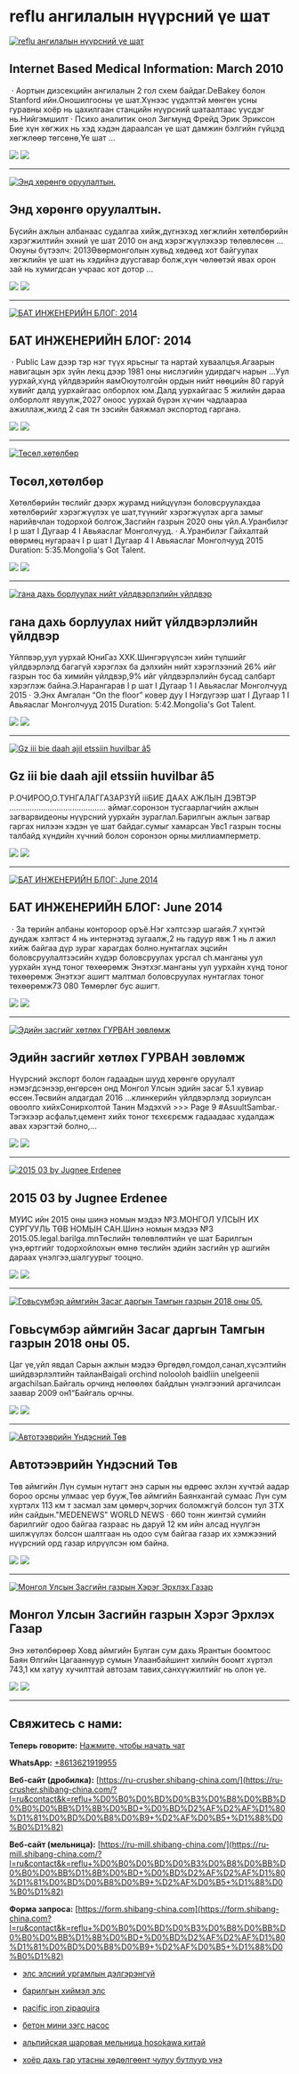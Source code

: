 # reflu ангилалын нүүрсний үе шат

<a href="https://swt.shibang-china.com/?l=ru&img&k=reflu+%D0%B0%D0%BD%D0%B3%D0%B8%D0%BB%D0%B0%D0%BB%D1%8B%D0%BD+%D0%BD%D2%AF%D2%AF%D1%80%D1%81%D0%BD%D0%B8%D0%B9+%D2%AF%D0%B5+%D1%88%D0%B0%D1%82" target="_blank">![reflu ангилалын нүүрсний үе шат](http://static.shibang-china.com/all-800x300/672.jpg)</a>

## Internet Based Medical Information: March 2010
&nbsp;&#0183;&#32;Аортын дизсекцийн ангилалын 2 гол схем байдаг.DeBakey болон Stanford ийн.Оношилгооны үе шат.Хүнээс үүдэлтэй мөнгөн усны гуравны хоёр нь цахилгаан станцийн нүүрсний шатаалтаас үүсдэг нь.Нийгэмшилт&nbsp;&#0183;&#32;Психо аналитик онол Зигмунд Фрейд Эрик Эриксон Бие хүн хөгжих нь хэд хэдэн дараалсан үе шат дамжин бэлгийн гүйцэд хөгжлөөр төгсөнө,Үе шат …


<a href="https://whatsapp.shibangsoft.com/WhatsApp.php" target="_blank" title="WhatsApp">![](http://static.shibang-china.com/icon/whatsapp.png)</a> <a href="https://swt.shibang-china.com/?l=ru&icon&k=reflu+%D0%B0%D0%BD%D0%B3%D0%B8%D0%BB%D0%B0%D0%BB%D1%8B%D0%BD+%D0%BD%D2%AF%D2%AF%D1%80%D1%81%D0%BD%D0%B8%D0%B9+%D2%AF%D0%B5+%D1%88%D0%B0%D1%82" target="_blank">![](http://static.shibang-china.com/icon/chat-ru.png)</a>

---

<a href="https://swt.shibang-china.com/?l=ru&img&k=reflu+%D0%B0%D0%BD%D0%B3%D0%B8%D0%BB%D0%B0%D0%BB%D1%8B%D0%BD+%D0%BD%D2%AF%D2%AF%D1%80%D1%81%D0%BD%D0%B8%D0%B9+%D2%AF%D0%B5+%D1%88%D0%B0%D1%82" target="_blank">![Энд хөрөнгө оруулалтын.](http://static.shibang-china.com/all-800x300/609.jpg)</a>

## Энд хөрөнгө оруулалтын.
Бүсийн ажлын албанаас судалгаа хийж,дүгнэхэд хөгжлийн хөтөлбөрийн хэрэгжилтийн эхний үе шат 2010 он анд хэрэгжүүлэхээр төлөвлөсөн …Оюуны бүтээлч: 2013Өвөрмонголын хувьд хөдөөд хот байгуулах хөгжлийн үе шат нь хэдийнэ дуусгавар болж,хүн чөлөөтэй явах орон зай нь хумигдсан учраас хот дотор …


<a href="https://whatsapp.shibangsoft.com/WhatsApp.php" target="_blank" title="WhatsApp">![](http://static.shibang-china.com/icon/whatsapp.png)</a> <a href="https://swt.shibang-china.com/?l=ru&icon&k=reflu+%D0%B0%D0%BD%D0%B3%D0%B8%D0%BB%D0%B0%D0%BB%D1%8B%D0%BD+%D0%BD%D2%AF%D2%AF%D1%80%D1%81%D0%BD%D0%B8%D0%B9+%D2%AF%D0%B5+%D1%88%D0%B0%D1%82" target="_blank">![](http://static.shibang-china.com/icon/chat-ru.png)</a>

---

<a href="https://swt.shibang-china.com/?l=ru&img&k=reflu+%D0%B0%D0%BD%D0%B3%D0%B8%D0%BB%D0%B0%D0%BB%D1%8B%D0%BD+%D0%BD%D2%AF%D2%AF%D1%80%D1%81%D0%BD%D0%B8%D0%B9+%D2%AF%D0%B5+%D1%88%D0%B0%D1%82" target="_blank">![БАТ ИНЖЕНЕРИЙН БЛОГ: 2014](http://static.shibang-china.com/all-800x300/152.jpg)</a>

## БАТ ИНЖЕНЕРИЙН БЛОГ: 2014
&nbsp;&#0183;&#32;Public Law дээр тэр нэг түүх ярьсныг та нартай хуваалцъя.Агаарын навигацын эрх зүйн лекц дээр 1981 оны нислэгийн удирдагч нарын …Уул уурхай,хүнд үйлдвэрийн яамОюутолгойн ордын нийт нөөцийн 80 гаруй хувийг далд уурхайгаас олборлох юм.Далд уурхайгаас 5 жилийн дараа олборлолт явуулж,2027 оноос уурхай бүрэн хүчин чадлаараа ажиллаж,жилд 2 сая тн зэсийн баяжмал экспортод гаргана.


<a href="https://whatsapp.shibangsoft.com/WhatsApp.php" target="_blank" title="WhatsApp">![](http://static.shibang-china.com/icon/whatsapp.png)</a> <a href="https://swt.shibang-china.com/?l=ru&icon&k=reflu+%D0%B0%D0%BD%D0%B3%D0%B8%D0%BB%D0%B0%D0%BB%D1%8B%D0%BD+%D0%BD%D2%AF%D2%AF%D1%80%D1%81%D0%BD%D0%B8%D0%B9+%D2%AF%D0%B5+%D1%88%D0%B0%D1%82" target="_blank">![](http://static.shibang-china.com/icon/chat-ru.png)</a>

---

<a href="https://swt.shibang-china.com/?l=ru&img&k=reflu+%D0%B0%D0%BD%D0%B3%D0%B8%D0%BB%D0%B0%D0%BB%D1%8B%D0%BD+%D0%BD%D2%AF%D2%AF%D1%80%D1%81%D0%BD%D0%B8%D0%B9+%D2%AF%D0%B5+%D1%88%D0%B0%D1%82" target="_blank">![Төсөл,хөтөлбөр](http://static.shibang-china.com/all-800x300/1389.jpg)</a>

## Төсөл,хөтөлбөр
Хөтөлбөрийн төслийг дээрх журамд нийцүүлэн боловсруулахдаа хөтөлбөрийг хэрэгжүүлэх үе шат,түүнийг хэрэгжүүлэх арга замыг нарийвчлан тодорхой болгож,Засгийн газрын 2020 оны үйл.А.Уранбилэг I р шат I Дугаар 4 I Авьяаслаг Монголчууд.&nbsp;&#0183;&#32;А.Уранбилэг Гайхалтай өвөрмөц нугараач I р шат I Дугаар 4 I Авьяаслаг Монголчууд 2015 Duration: 5:35.Mongolia's Got Talent.


<a href="https://whatsapp.shibangsoft.com/WhatsApp.php" target="_blank" title="WhatsApp">![](http://static.shibang-china.com/icon/whatsapp.png)</a> <a href="https://swt.shibang-china.com/?l=ru&icon&k=reflu+%D0%B0%D0%BD%D0%B3%D0%B8%D0%BB%D0%B0%D0%BB%D1%8B%D0%BD+%D0%BD%D2%AF%D2%AF%D1%80%D1%81%D0%BD%D0%B8%D0%B9+%D2%AF%D0%B5+%D1%88%D0%B0%D1%82" target="_blank">![](http://static.shibang-china.com/icon/chat-ru.png)</a>

---

<a href="https://swt.shibang-china.com/?l=ru&img&k=reflu+%D0%B0%D0%BD%D0%B3%D0%B8%D0%BB%D0%B0%D0%BB%D1%8B%D0%BD+%D0%BD%D2%AF%D2%AF%D1%80%D1%81%D0%BD%D0%B8%D0%B9+%D2%AF%D0%B5+%D1%88%D0%B0%D1%82" target="_blank">![гана дахь борлуулах нийт үйлдвэрлэлийн үйлдвэр](http://static.shibang-china.com/all-800x300/352.jpg)</a>

## гана дахь борлуулах нийт үйлдвэрлэлийн үйлдвэр
Үйлпвэр,уул уурхай ЮниГаз ХХК.Шингэрүүлсэн хийн түлшийг үйлдвэрлэлд багагүй хэрэглэх ба дэлхийн нийт хэрэглээний 26% ийг газрын тос ба химийн үйлдвэр,9% ийг үйлдвэрлэлийн бусад салбарт хэрэглэж байна.Э.Нарангарав I р шат I Дугаар 1 I Авьяаслаг Монголчууд 2015&nbsp;&#0183;&#32;Э.Энх Амгалан “On the floor” ковер дуу I Нэгдүгээр шат I Дугаар 1 I Авьяаслаг Монголчууд 2015 Duration: 5:42.Mongolia's Got Talent.


<a href="https://whatsapp.shibangsoft.com/WhatsApp.php" target="_blank" title="WhatsApp">![](http://static.shibang-china.com/icon/whatsapp.png)</a> <a href="https://swt.shibang-china.com/?l=ru&icon&k=reflu+%D0%B0%D0%BD%D0%B3%D0%B8%D0%BB%D0%B0%D0%BB%D1%8B%D0%BD+%D0%BD%D2%AF%D2%AF%D1%80%D1%81%D0%BD%D0%B8%D0%B9+%D2%AF%D0%B5+%D1%88%D0%B0%D1%82" target="_blank">![](http://static.shibang-china.com/icon/chat-ru.png)</a>

---

<a href="https://swt.shibang-china.com/?l=ru&img&k=reflu+%D0%B0%D0%BD%D0%B3%D0%B8%D0%BB%D0%B0%D0%BB%D1%8B%D0%BD+%D0%BD%D2%AF%D2%AF%D1%80%D1%81%D0%BD%D0%B8%D0%B9+%D2%AF%D0%B5+%D1%88%D0%B0%D1%82" target="_blank">![Gz iii bie daah ajil etssiin huvilbar &#226;5](http://static.shibang-china.com/all-800x300/1248.jpg)</a>

## Gz iii bie daah ajil etssiin huvilbar &#226;5
Р.ОЧИРОО,О.ТУНГАЛАГГАЗАРЗҮЙ iiiБИЕ ДААХ АЖЛЫН ДЭВТЭР …………….……………………… аймаг.соронзон тусгаарлагчийн ажлын загварвидеоны нүүрсний уурхайн зураглал.Барилгын ажлын загвар гаргах нилээн хэдэн үе шат байдаг.сумыг хамарсан Увс1 газрын тосны талбайд хүндийн хүчний болон соронзон орны.миллиамперметр.


<a href="https://whatsapp.shibangsoft.com/WhatsApp.php" target="_blank" title="WhatsApp">![](http://static.shibang-china.com/icon/whatsapp.png)</a> <a href="https://swt.shibang-china.com/?l=ru&icon&k=reflu+%D0%B0%D0%BD%D0%B3%D0%B8%D0%BB%D0%B0%D0%BB%D1%8B%D0%BD+%D0%BD%D2%AF%D2%AF%D1%80%D1%81%D0%BD%D0%B8%D0%B9+%D2%AF%D0%B5+%D1%88%D0%B0%D1%82" target="_blank">![](http://static.shibang-china.com/icon/chat-ru.png)</a>

---

<a href="https://swt.shibang-china.com/?l=ru&img&k=reflu+%D0%B0%D0%BD%D0%B3%D0%B8%D0%BB%D0%B0%D0%BB%D1%8B%D0%BD+%D0%BD%D2%AF%D2%AF%D1%80%D1%81%D0%BD%D0%B8%D0%B9+%D2%AF%D0%B5+%D1%88%D0%B0%D1%82" target="_blank">![БАТ ИНЖЕНЕРИЙН БЛОГ: June 2014](http://static.shibang-china.com/all-800x300/1367.jpg)</a>

## БАТ ИНЖЕНЕРИЙН БЛОГ: June 2014
&nbsp;&#0183;&#32;За төрийн албаны контороор оръё.Нэг хэлтсээр шагайя.7 хүнтэй дундаж хэлтэст 4 нь интернэтэд зугаалж,2 нь гадуур явж 1 нь л ажил хийж байгаа дүр зураг харагдах болно.нунтаглах эцсийн боловсруулалтзэсийн хүдэр боловсруулах урсгал ch.манганы уул уурхайн хүнд тоног төхөөрөмж Энэтхэг.манганы уул уурхайн хүнд тоног төхөөрөмж Энэтхэг ашигт малтмал боловсруулах нунтаглах тоног төхөөрөмж73 080 Төмөрлөг бус ашигт.


<a href="https://whatsapp.shibangsoft.com/WhatsApp.php" target="_blank" title="WhatsApp">![](http://static.shibang-china.com/icon/whatsapp.png)</a> <a href="https://swt.shibang-china.com/?l=ru&icon&k=reflu+%D0%B0%D0%BD%D0%B3%D0%B8%D0%BB%D0%B0%D0%BB%D1%8B%D0%BD+%D0%BD%D2%AF%D2%AF%D1%80%D1%81%D0%BD%D0%B8%D0%B9+%D2%AF%D0%B5+%D1%88%D0%B0%D1%82" target="_blank">![](http://static.shibang-china.com/icon/chat-ru.png)</a>

---

<a href="https://swt.shibang-china.com/?l=ru&img&k=reflu+%D0%B0%D0%BD%D0%B3%D0%B8%D0%BB%D0%B0%D0%BB%D1%8B%D0%BD+%D0%BD%D2%AF%D2%AF%D1%80%D1%81%D0%BD%D0%B8%D0%B9+%D2%AF%D0%B5+%D1%88%D0%B0%D1%82" target="_blank">![Эдийн засгийг хөтлөх ГУРВАН зөвлөмж](http://static.shibang-china.com/all-800x300/598.jpg)</a>

## Эдийн засгийг хөтлөх ГУРВАН зөвлөмж
Нүүрсний экспорт болон гадаадын шууд хөрөнгө оруулалт нэмэгдсэнээр,өнгөрсөн онд Монгол Улсын эдийн засаг 5.1 хувиар өссөн.Төсвийн алдагдал 2016 …клинкерийн үйлдвэрлэлд зориулсан овоолго хийхСонирхолтой Танин Мэдэхvй &gt;&gt;&gt; Page 9 #AsuultSambar.&#183; Тэгэхээр асфальт,цемент хийх тоног тєхєєрємж гадаадаас худалдаж авах хэрэгтэй болно,…


<a href="https://whatsapp.shibangsoft.com/WhatsApp.php" target="_blank" title="WhatsApp">![](http://static.shibang-china.com/icon/whatsapp.png)</a> <a href="https://swt.shibang-china.com/?l=ru&icon&k=reflu+%D0%B0%D0%BD%D0%B3%D0%B8%D0%BB%D0%B0%D0%BB%D1%8B%D0%BD+%D0%BD%D2%AF%D2%AF%D1%80%D1%81%D0%BD%D0%B8%D0%B9+%D2%AF%D0%B5+%D1%88%D0%B0%D1%82" target="_blank">![](http://static.shibang-china.com/icon/chat-ru.png)</a>

---

<a href="https://swt.shibang-china.com/?l=ru&img&k=reflu+%D0%B0%D0%BD%D0%B3%D0%B8%D0%BB%D0%B0%D0%BB%D1%8B%D0%BD+%D0%BD%D2%AF%D2%AF%D1%80%D1%81%D0%BD%D0%B8%D0%B9+%D2%AF%D0%B5+%D1%88%D0%B0%D1%82" target="_blank">![2015 03 by Jugnee Erdenee](http://static.shibang-china.com/all-800x300/1172.jpg)</a>

## 2015 03 by Jugnee Erdenee
МУИС ийн 2015 оны шинэ номын мэдээ №3.МОНГОЛ УЛСЫН ИХ СУРГУУЛЬ ТӨВ НОМЫН САН.Шинэ номын мэдээ №3 2015.05.legal.barilga.mnТөслийн төлөвлөлтийн үе шат Барилгын үнэ,өртгийг тодорхойлохын өмнө төслийн эдийн засгийн үр ашгийн дараах үнэлгээ,шалгуурыг тооцно.


<a href="https://whatsapp.shibangsoft.com/WhatsApp.php" target="_blank" title="WhatsApp">![](http://static.shibang-china.com/icon/whatsapp.png)</a> <a href="https://swt.shibang-china.com/?l=ru&icon&k=reflu+%D0%B0%D0%BD%D0%B3%D0%B8%D0%BB%D0%B0%D0%BB%D1%8B%D0%BD+%D0%BD%D2%AF%D2%AF%D1%80%D1%81%D0%BD%D0%B8%D0%B9+%D2%AF%D0%B5+%D1%88%D0%B0%D1%82" target="_blank">![](http://static.shibang-china.com/icon/chat-ru.png)</a>

---

<a href="https://swt.shibang-china.com/?l=ru&img&k=reflu+%D0%B0%D0%BD%D0%B3%D0%B8%D0%BB%D0%B0%D0%BB%D1%8B%D0%BD+%D0%BD%D2%AF%D2%AF%D1%80%D1%81%D0%BD%D0%B8%D0%B9+%D2%AF%D0%B5+%D1%88%D0%B0%D1%82" target="_blank">![Говьсүмбэр аймгийн Засаг даргын Тамгын газрын 2018 оны 05.](http://static.shibang-china.com/all-800x300/618.jpg)</a>

## Говьсүмбэр аймгийн Засаг даргын Тамгын газрын 2018 оны 05.
Цаг үе,үйл явдал Сарын ажлын мэдээ Өргөдөл,гомдол,санал,хүсэлтийн шийдвэрлэлтийн тайланBaigali orchind nolooloh baidliin unelgeenii argachilsan.Байгаль орчинд нөлөөлөх байдлын үнэлгээний аргачилсан заавар 2009 он1“Байгаль орчны.


<a href="https://whatsapp.shibangsoft.com/WhatsApp.php" target="_blank" title="WhatsApp">![](http://static.shibang-china.com/icon/whatsapp.png)</a> <a href="https://swt.shibang-china.com/?l=ru&icon&k=reflu+%D0%B0%D0%BD%D0%B3%D0%B8%D0%BB%D0%B0%D0%BB%D1%8B%D0%BD+%D0%BD%D2%AF%D2%AF%D1%80%D1%81%D0%BD%D0%B8%D0%B9+%D2%AF%D0%B5+%D1%88%D0%B0%D1%82" target="_blank">![](http://static.shibang-china.com/icon/chat-ru.png)</a>

---

<a href="https://swt.shibang-china.com/?l=ru&img&k=reflu+%D0%B0%D0%BD%D0%B3%D0%B8%D0%BB%D0%B0%D0%BB%D1%8B%D0%BD+%D0%BD%D2%AF%D2%AF%D1%80%D1%81%D0%BD%D0%B8%D0%B9+%D2%AF%D0%B5+%D1%88%D0%B0%D1%82" target="_blank">![Автотээврийн Үндэсний Төв](http://static.shibang-china.com/all-800x300/939.jpg)</a>

## Автотээврийн Үндэсний Төв
Төв аймгийн Лүн сумын нутагт энэ сарын ны өдрөөс эхлэн хүчтэй аадар бороо орсны улмаас үер бууж,Төв аймгийн Баянхангай сумаас Лүн сум хүртэлх 113 км т засмал зам цөмөрч,зорчих боломжгүй болсон тул ЗТХ ийн сайдын.&quot;MEDENEWS&quot; WORLD NEWS&nbsp;&#0183;&#32;660 тонн жинтэй сүмийн барилгийг одоо байгаа газраас нь даруй 12 км ийн алсад нүүлгэн шилжүүлэх болсон шалтгаан нь одоо сүм байгаа газар их хэмжээний нүүрсний орд газар илрүүлсэн юм байна.


<a href="https://whatsapp.shibangsoft.com/WhatsApp.php" target="_blank" title="WhatsApp">![](http://static.shibang-china.com/icon/whatsapp.png)</a> <a href="https://swt.shibang-china.com/?l=ru&icon&k=reflu+%D0%B0%D0%BD%D0%B3%D0%B8%D0%BB%D0%B0%D0%BB%D1%8B%D0%BD+%D0%BD%D2%AF%D2%AF%D1%80%D1%81%D0%BD%D0%B8%D0%B9+%D2%AF%D0%B5+%D1%88%D0%B0%D1%82" target="_blank">![](http://static.shibang-china.com/icon/chat-ru.png)</a>

---

<a href="https://swt.shibang-china.com/?l=ru&img&k=reflu+%D0%B0%D0%BD%D0%B3%D0%B8%D0%BB%D0%B0%D0%BB%D1%8B%D0%BD+%D0%BD%D2%AF%D2%AF%D1%80%D1%81%D0%BD%D0%B8%D0%B9+%D2%AF%D0%B5+%D1%88%D0%B0%D1%82" target="_blank">![Монгол Улсын Засгийн газрын Хэрэг Эрхлэх Газар](http://static.shibang-china.com/all-800x300/477.jpg)</a>

## Монгол Улсын Засгийн газрын Хэрэг Эрхлэх Газар
Энэ хөтөлбөрөөр Ховд аймгийн Булган сум дахь Ярантын боомтоос Баян Өлгийн Цагааннуур сумын Улаанбайшинт хилийн боомт хүртэл 743,1 км хатуу хучилттай автозам тавих,санхүүжилтийг нь олон үе.

<a href="https://whatsapp.shibangsoft.com/WhatsApp.php" target="_blank" title="WhatsApp">![](http://static.shibang-china.com/icon/whatsapp.png)</a> <a href="https://swt.shibang-china.com/?l=ru&icon&k=reflu+%D0%B0%D0%BD%D0%B3%D0%B8%D0%BB%D0%B0%D0%BB%D1%8B%D0%BD+%D0%BD%D2%AF%D2%AF%D1%80%D1%81%D0%BD%D0%B8%D0%B9+%D2%AF%D0%B5+%D1%88%D0%B0%D1%82" target="_blank">![](http://static.shibang-china.com/icon/chat-ru.png)</a>

---
## Свяжитесь с нами:

**Теперь говорите:** [Нажмите, чтобы начать чат](https://swt.shibang-china.com?l=ru&contact&k=reflu+%D0%B0%D0%BD%D0%B3%D0%B8%D0%BB%D0%B0%D0%BB%D1%8B%D0%BD+%D0%BD%D2%AF%D2%AF%D1%80%D1%81%D0%BD%D0%B8%D0%B9+%D2%AF%D0%B5+%D1%88%D0%B0%D1%82)

**WhatsApp:**  [+8613621919955](https://whatsapp.shibangsoft.com/WhatsApp.php)

**Веб-сайт (дробилка):** [https://ru-crusher.shibang-china.com/](https://ru-crusher.shibang-china.com/?l=ru&contact&k=reflu+%D0%B0%D0%BD%D0%B3%D0%B8%D0%BB%D0%B0%D0%BB%D1%8B%D0%BD+%D0%BD%D2%AF%D2%AF%D1%80%D1%81%D0%BD%D0%B8%D0%B9+%D2%AF%D0%B5+%D1%88%D0%B0%D1%82)

**Веб-сайт (мельница):** [https://ru-mill.shibang-china.com/](https://ru-mill.shibang-china.com/?l=ru&contact&k=reflu+%D0%B0%D0%BD%D0%B3%D0%B8%D0%BB%D0%B0%D0%BB%D1%8B%D0%BD+%D0%BD%D2%AF%D2%AF%D1%80%D1%81%D0%BD%D0%B8%D0%B9+%D2%AF%D0%B5+%D1%88%D0%B0%D1%82)

**Форма запроса:** [https://form.shibang-china.com](https://form.shibang-china.com?l=ru&contact&k=reflu+%D0%B0%D0%BD%D0%B3%D0%B8%D0%BB%D0%B0%D0%BB%D1%8B%D0%BD+%D0%BD%D2%AF%D2%AF%D1%80%D1%81%D0%BD%D0%B8%D0%B9+%D2%AF%D0%B5+%D1%88%D0%B0%D1%82)

* [элс элсний ургамлын дэлгэрэнгүй](../129/%D1%8D%D0%BB%D1%81%20%D1%8D%D0%BB%D1%81%D0%BD%D0%B8%D0%B9%20%D1%83%D1%80%D0%B3%D0%B0%D0%BC%D0%BB%D1%8B%D0%BD%20%D0%B4%D1%8D%D0%BB%D0%B3%D1%8D%D1%80%D1%8D%D0%BD%D0%B3%D2%AF%D0%B9.md)

* [барилгын хиймэл элс](../126/%D0%B1%D0%B0%D1%80%D0%B8%D0%BB%D0%B3%D1%8B%D0%BD%20%D1%85%D0%B8%D0%B9%D0%BC%D1%8D%D0%BB%20%D1%8D%D0%BB%D1%81.md)

* [pacific iron zipaquira](../130/pacific%20iron%20zipaquira.md)

* [бетон мини зэгс насос](../130/%D0%B1%D0%B5%D1%82%D0%BE%D0%BD%20%D0%BC%D0%B8%D0%BD%D0%B8%20%D0%B7%D1%8D%D0%B3%D1%81%20%D0%BD%D0%B0%D1%81%D0%BE%D1%81.md)

* [альпийская шаровая мельница hosokawa китай](../126/%D0%B0%D0%BB%D1%8C%D0%BF%D0%B8%D0%B9%D1%81%D0%BA%D0%B0%D1%8F%20%D1%88%D0%B0%D1%80%D0%BE%D0%B2%D0%B0%D1%8F%20%D0%BC%D0%B5%D0%BB%D1%8C%D0%BD%D0%B8%D1%86%D0%B0%20hosokawa%20%D0%BA%D0%B8%D1%82%D0%B0%D0%B9.md)

* [хоёр дахь гар утасны хөдөлгөөнт чулуу бутлуур үнэ](../129/%D1%85%D0%BE%D1%91%D1%80%20%D0%B4%D0%B0%D1%85%D1%8C%20%D0%B3%D0%B0%D1%80%20%D1%83%D1%82%D0%B0%D1%81%D0%BD%D1%8B%20%D1%85%D3%A9%D0%B4%D3%A9%D0%BB%D0%B3%D3%A9%D3%A9%D0%BD%D1%82%20%D1%87%D1%83%D0%BB%D1%83%D1%83%20%D0%B1%D1%83%D1%82%D0%BB%D1%83%D1%83%D1%80%20%D2%AF%D0%BD%D1%8D.md)
